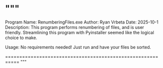 """
===========================================================
Program Name: RenumberingFiles.exe
Author: Ryan Vrbeta
Date: 2025-10-1
Description:
    This program performs renumbering of files, and is user friendly. 
    Streamlining this program with Pyinstaller seemed like the logical choice to make. 
    
Usage:
    No requirements needed! Just run and have your files be sorted.

===========================================================
"""
